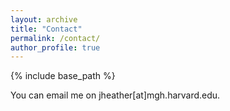 ```yaml
---
layout: archive
title: "Contact"
permalink: /contact/
author_profile: true
---
```


{% include base_path %}

You can email me on jheather\[at\]mgh.harvard.edu.


